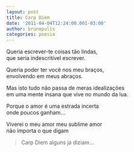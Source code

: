 ```yaml
---
layout: post
title: Carp Diem
date: '2011-04-04T12:24:00.001-03:00'
author: brunopulis
categories: poesia
---
```


Queria escrever-te coisas tão lindas,<br />
que seria indescritível escrever.<br />

Queria poder ter você nos meu braços,<br />
envolvendo em meus abraços.<br />

Mas isto tudo não passa de meras idealizações <br />
em uma mente insana que vive no mundo da lua.<br />

Porque o amor é uma estrada incerta<br />
onde poucos ganham...<br />

Viverei o meu amor meu sublime amor<br />
não importa o que digam<br />

> Carp Diem alguns já diziam...